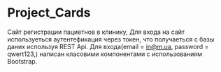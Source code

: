 # Project_Cards
Сайт регистрации пациетнов в клинику, Для входа на сайт используеться аутентефикация через токен, что получаеться с базы даних используя REST Api. Для входа(email = in@m.ua,
 password = qwert123,)  написан класовими компонентами с использованиям Bootstrap.
 

